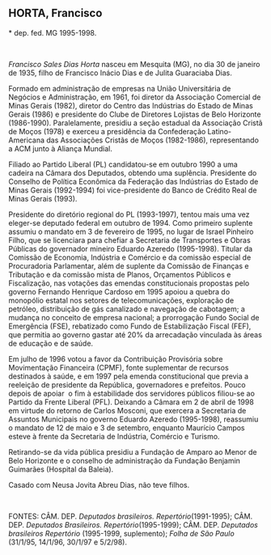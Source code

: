 HORTA, Francisco
----------------

\* dep. fed. MG 1995-1998.

 

*Francisco Sales Dias Horta* nasceu em Mesquita (MG), no dia 30 de
janeiro de 1935, filho de Francisco Inácio Dias e de Julita Guaraciaba
Dias.

Formado em administração de empresas na União Universitária de Negócios
e Administração, em 1961, foi diretor da Associação Comercial de Minas
Gerais (1982), diretor do Centro das Indústrias do Estado de Minas
Gerais (1986) e presidente do Clube de Diretores Lojistas de Belo
Horizonte (1986-1990). Paralelamente, presidiu a seção estadual da
Associação Cristã de Moços (1978) e exerceu a presidência da
Confederação Latino-Americana das Associações Cristãs de Moços
(1982-1986), representando a ACM junto à Aliança Mundial.

Filiado ao Partido Liberal (PL) candidatou-se em outubro 1990 a uma
cadeira na Câmara dos Deputados, obtendo uma suplência. Presidente do
Conselho de Política Econômica da Federação das Indústrias do Estado de
Minas Gerais (1992-1994) foi vice-presidente do Banco de Crédito Real de
Minas Gerais (1993).

Presidente do diretório regional do PL (1993-1997), tentou mais uma vez
eleger-se deputado federal em outubro de 1994. Como primeiro suplente
assumiu o mandato em 3 de fevereiro de 1995, no lugar de Israel Pinheiro
Filho, que se licenciara para chefiar a Secretaria de Transportes e
Obras Públicas do governador mineiro Eduardo Azeredo (1995-1998).
Titular da Comissão de Economia, Indústria e Comércio e da comissão
especial de Procuradoria Parlamentar, além de suplente da Comissão de
Finanças e Tributação e da comissão mista de Planos, Orçamentos Públicos
e Fiscalização, nas votações das emendas constitucionais propostas pelo
governo Fernando Henrique Cardoso em 1995 apoiou a quebra do monopólio
estatal nos setores de telecomunicações, exploração de petróleo,
distribuição de gás canalizado e navegação de cabotagem; a mudança no
conceito de empresa nacional; a prorrogação Fundo Social de Emergência
(FSE), rebatizado como Fundo de Estabilização Fiscal (FEF), que permitia
ao governo gastar até 20% da arrecadação vinculada às áreas de educação
e de saúde.

Em julho de 1996 votou a favor da Contribuição Provisória sobre
Movimentação Financeira (CPMF), fonte suplementar de recursos destinados
à saúde, e em 1997 pela emenda constitucional que previa a reeleição de
presidente da República, governadores e prefeitos. Pouco depois de
apoiar  o fim à estabilidade dos servidores públicos filiou-se ao
Partido da Frente Liberal (PFL). Deixando a Câmara em 2 de abril de 1998
em virtude do retorno de Carlos Mosconi, que exercera a Secretaria de
Assuntos Municipais no governo Eduardo Azeredo (1995-1998), reassumiu o
mandato de 12 de maio e 3 de setembro, enquanto Maurício Campos esteve à
frente da Secretaria de Indústria, Comércio e Turismo.

Retirando-se da vida pública presidiu a Fundação de Amparo ao Menor de
Belo Horizonte e o conselho de administração da Fundação Benjamin
Guimarães (Hospital da Baleia).

Casado com Neusa Jovita Abreu Dias, não teve filhos.

 

FONTES: CÂM. DEP. *Deputados brasileiros. Repertório*(1991-1995); CÂM.
DEP. *Deputados Brasileiros. Repertório*(1995-1999); CÂM. DEP.
*Deputados brasileiros Repertório* (1995-1999, suplemento); *Folha de
São Paulo* (31/1/95, 14/1/96, 30/1/97 e 5/2/98).
